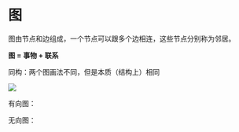 # 图

图由节点和边组成，一个节点可以跟多个边相连，这些节点分别称为邻居。

**图 = 事物 + 联系**

同构：两个图画法不同，但是本质（结构上）相同

![](https://timgsa.baidu.com/timg?image&quality=80&size=b9999_10000&sec=1505577435385&di=d2cfcf95991ab69943c10db08ef7b00c&imgtype=0&src=http%3A%2F%2Fimg.phperz.com%2Fdata%2Fimg%2F20160426%2F1461677048_1557.png)

有向图：

无向图：

